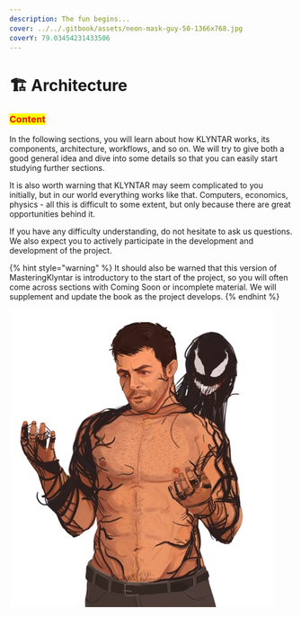 ```yaml
---
description: The fun begins...
cover: ../../.gitbook/assets/neon-mask-guy-50-1366x768.jpg
coverY: 79.03454231433506
---
```


# 🏗 Architecture

### <mark style="color:red;">Content</mark>

In the following sections, you will learn about how KLYNTAR works, its components, architecture, workflows, and so on. We will try to give both a good general idea and dive into some details so that you can easily start studying further sections.

It is also worth warning that KLYNTAR may seem complicated to you initially, but in our world everything works like that. Computers, economics, physics - all this is difficult to some extent, but only because there are great opportunities behind it.

If you have any difficulty understanding, do not hesitate to ask us questions. We also expect you to actively participate in the development and development of the project.

{% hint style="warning" %}
It should also be warned that this version of MasteringKlyntar is introductory to the start of the project, so you will often come across sections with Coming Soon or incomplete material. We will supplement and update the book as the project develops.
{% endhint %}

![](<../../.gitbook/assets/image (4) (1) (1).png>)
